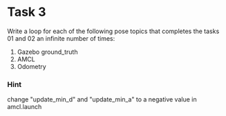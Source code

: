 # Task 3

Write a loop for each of the following pose topics that completes the tasks 01 and 02 an infinite number of times:
1. Gazebo ground_truth
2. AMCL 
3. Odometry

### Hint
change "update_min_d" and "update_min_a" to a negative value in amcl.launch
